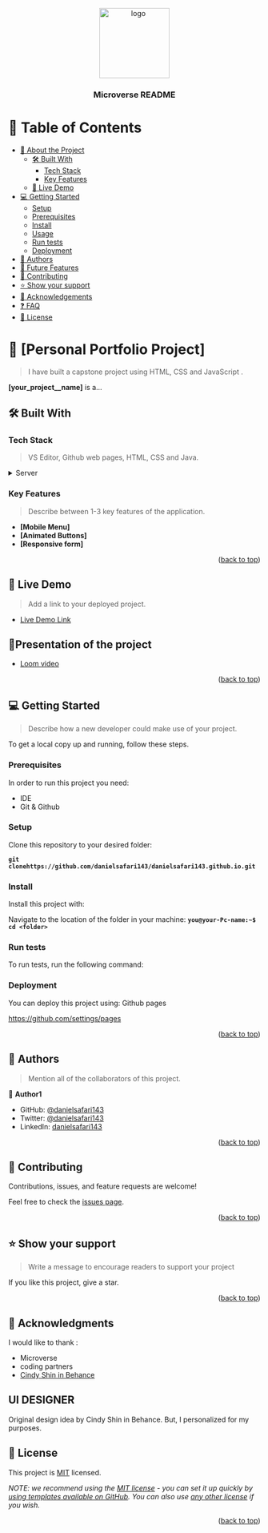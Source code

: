 <a name="readme-top"></a>

<!--
HOW TO USE:
This is an example of how you may give instructions on setting up your project locally.

Modify this file to match your project and remove sections that don't apply.

REQUIRED SECTIONS:
- Table of Contents
- About the Project
  - Built With
  - Live Demo
- Getting Started
- Authors
- Future Features
- Contributing
- Show your support
- Acknowledgements
- License

After you're finished please remove all the comments and instructions!
-->

<div align="center">

  <img src="murple_logo.png" alt="logo" width="140"  height="auto" />
  <br/>

  <h3><b>Microverse README</b></h3>

</div>

<!-- TABLE OF CONTENTS -->

# 📗 Table of Contents

- [📖 About the Project](#about-project)
  - [🛠 Built With](#built-with)
    - [Tech Stack](#tech-stack)
    - [Key Features](#key-features)
  - [🚀 Live Demo](#live-demo)
- [💻 Getting Started](#getting-started)
  - [Setup](#setup)
  - [Prerequisites](#prerequisites)
  - [Install](#install)
  - [Usage](#usage)
  - [Run tests](#run-tests)
  - [Deployment](#triangular_flag_on_post-deployment)
- [👥 Authors](#authors)
- [🔭 Future Features](#future-features)
- [🤝 Contributing](#contributing)
- [⭐️ Show your support](#support)
- [🙏 Acknowledgements](#acknowledgements)
- [❓ FAQ](#faq)
- [📝 License](#license)

<!-- PROJECT DESCRIPTION -->

# 📖 [Personal Portfolio Project] <a name="about-project"></a>

> I have built a capstone project using HTML, CSS and JavaScript .

**[your_project__name]** is a...

## 🛠 Built With <a name="built-with"></a>

### Tech Stack <a name="tech-stack"></a>

> VS Editor, Github web pages, HTML, CSS and Java.


<details>
  <summary>Server</summary>
  <ul>
    <li><a href="https://expressjs.com/">javaScript</a></li>
    <li><a href="https://expressjs.com/">html</a></li>
    <li><a href="https://expressjs.com/">css</a></li>
  </ul>
</details>


<!-- Features -->

### Key Features <a name="key-features"></a>

> Describe between 1-3 key features of the application.

- **[Mobile Menu]**
- **[Animated Buttons]**
- **[Responsive form]**

<p align="right">(<a href="#readme-top">back to top</a>)</p>

<!-- LIVE DEMO -->

## 🚀 Live Demo <a name="live-demo"></a>

> Add a link to your deployed project.

- [Live Demo Link](https://danielsafari143.github.io/)

## 🚀Presentation of the project 

- [Loom video](https://https://www.loom.com/share/ae802bf8a32147c29c36bb4b706ad634)

<p align="right">(<a href="#readme-top">back to top</a>)</p>

<!-- GETTING STARTED -->

## 💻 Getting Started <a name="getting-started"></a>

> Describe how a new developer could make use of your project.

To get a local copy up and running, follow these steps.

### Prerequisites

In order to run this project you need:
- IDE
- Git & Github


<!--
Example command:

```sh
 gem install rails
```
 -->

### Setup

Clone this repository to your desired folder:

**``git clonehttps://github.com/danielsafari143/danielsafari143.github.io.git``**


<!--
Example commands:

```sh
  cd my-folder
  git clone git@github.com:myaccount/my-project.git
```
--->

### Install

Install this project with:

Navigate to the location of the folder in your machine:
**``you@your-Pc-name:~$ cd <folder>``**

<!--
Example command:

```sh
  cd my-project
  gem install
```
--->

### Run tests

To run tests, run the following command:

<!--
Example command:

```sh
  bin/rails test test/models/article_test.rb
```
--->

### Deployment

You can deploy this project using:
Github pages

https://github.com/settings/pages
<!--
Example:

```sh

```
 -->

<p align="right">(<a href="#readme-top">back to top</a>)</p>

<!-- AUTHORS -->

## 👥 Authors <a name="authors"></a>

> Mention all of the collaborators of this project.

👤 **Author1**

- GitHub: [@danielsafari143](https://github.com/danielsafari143)
- Twitter: [@danielsafari143](https://twitter.com/danielsafari143)
- LinkedIn: [danielsafari143](https://www.linkedin.com/in/danielsafari143/)


<p align="right">(<a href="#readme-top">back to top</a>)</p>


<!-- CONTRIBUTING -->

## 🤝 Contributing <a name="contributing"></a>

Contributions, issues, and feature requests are welcome!

Feel free to check the [issues page](../../issues/).

<p align="right">(<a href="#readme-top">back to top</a>)</p>

<!-- SUPPORT -->

## ⭐️ Show your support <a name="support"></a>

> Write a message to encourage readers to support your project

If you like this project, give a star.

<p align="right">(<a href="#readme-top">back to top</a>)</p>

<!-- ACKNOWLEDGEMENTS -->

## 🙏 Acknowledgments <a name="acknowledgements"></a>

I would like to thank :
- Microverse
- coding partners 
- [Cindy Shin in Behance](https://www.behance.net/adagio07)

## UI DESIGNER <a name="design"></a>

Original design idea by Cindy Shin in Behance. But, I personalized for my purposes.

## 📝 License <a name="license"></a>

This project is [MIT](./LICENSE) licensed.

_NOTE: we recommend using the [MIT license](https://choosealicense.com/licenses/mit/) - you can set it up quickly by [using templates available on GitHub](https://docs.github.com/en/communities/setting-up-your-project-for-healthy-contributions/adding-a-license-to-a-repository). You can also use [any other license](https://choosealicense.com/licenses/) if you wish._

<p align="right">(<a href="#readme-top">back to top</a>)</p>
